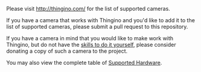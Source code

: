 Please visit <http://thingino.com/> for the list of supported cameras.

If you have a camera that works with Thingino and you'd like to add it to the list of supported cameras, please submit a pull request to this repository.

If you have a camera in mind that you would like to make work with Thingino, but do not have the [skills to do it yourself](Porting-Guide), please consider donating a copy of such a camera to the project.  

You may also view the complete table of [Supported Hardware](https://github.com/themactep/thingino-firmware/wiki/Tech-Info-%E2%80%90-Supported-Hardware).